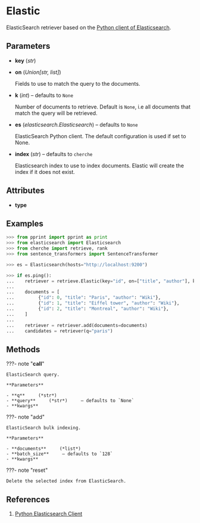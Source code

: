 # Elastic

ElasticSearch retriever based on the [Python client of Elasticsearch](https://elasticsearch-py.readthedocs.io/en/v7.15.1/).



## Parameters

- **key** (*str*)

- **on** (*Union[str, list]*)

    Fields to use to match the query to the documents.

- **k** (*int*) – defaults to `None`

    Number of documents to retrieve. Default is `None`, i.e all documents that match the query  will be retrieved.

- **es** (*elasticsearch.Elasticsearch*) – defaults to `None`

    ElasticSearch Python client. The default configuration is used if set to None.

- **index** (*str*) – defaults to `cherche`

    Elasticsearch index to use to index documents. Elastic will create the index if it does not exist.


## Attributes

- **type**


## Examples

```python
>>> from pprint import pprint as print
>>> from elasticsearch import Elasticsearch
>>> from cherche import retrieve, rank
>>> from sentence_transformers import SentenceTransformer

>>> es = Elasticsearch(hosts="http://localhost:9200")

>>> if es.ping():
...    retriever = retrieve.Elastic(key="id", on=["title", "author"], k=2, es=es, index="test")
...
...    documents = [
...         {"id": 0, "title": "Paris", "author": "Wiki"},
...         {"id": 1, "title": "Eiffel tower", "author": "Wiki"},
...         {"id": 2, "title": "Montreal", "author": "Wiki"},
...    ]
...
...    retriever = retriever.add(documents=documents)
...    candidates = retriever(q="paris")
```

## Methods

???- note "__call__"

    ElasticSearch query.

    **Parameters**

    - **q**     (*str*)    
    - **query**     (*str*)     – defaults to `None`    
    - **kwargs**    
    
???- note "add"

    ElasticSearch bulk indexing.

    **Parameters**

    - **documents**     (*list*)    
    - **batch_size**     – defaults to `128`    
    - **kwargs**    
    
???- note "reset"

    Delete the selected index from ElasticSearch.

    
## References

1. [Python Elasticsearch Client](https://elasticsearch-py.readthedocs.io/en/v7.15.1/)


